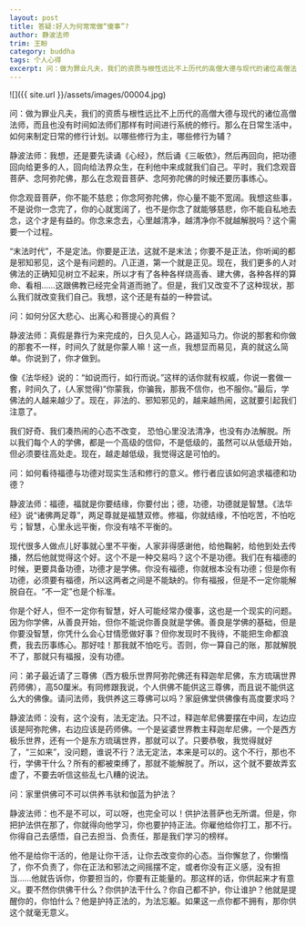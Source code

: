 ```yaml
---
layout: post
title: 答疑:好人为何常常做“傻事”?
author: 静波法师
trim: 王盼
category: buddha
tags: 个人心得
excerpt: 问：做为罪业凡夫，我们的资质与根性远比不上历代的高僧大德与现代的诸位高僧法师，而且也没有时间如法师们那样有时间进行系统的修行。那么在日常生活中，如何来制定日常的修行计划。以哪些修行为主，哪些修行为辅？
---
```


![]({{ site.url }}/assets/images/00004.jpg)

问：做为罪业凡夫，我们的资质与根性远比不上历代的高僧大德与现代的诸位高僧法师，而且也没有时间如法师们那样有时间进行系统的修行。那么在日常生活中，如何来制定日常的修行计划。以哪些修行为主，哪些修行为辅？

静波法师：我想，还是要先读诵《心经》，然后诵《三皈依》，然后再回向，把功德回向给更多的人，回向给法界众生，在利他中来成就我们自己。平时，我们念观音菩萨、念阿弥陀佛，那么在念观音菩萨、念阿弥陀佛的时候还要历事练心。

你念观音菩萨，你不能不慈悲；你念阿弥陀佛，你心量不能不宽阔。我想这些事，不是说你一念完了，你的心就宽阔了，也不是你念了就能够慈悲，你不能自私地去念，这个才是有益的。你念来念去，心里越清净，越清净你不就越解脱吗？这个需要一个过程。

“末法时代”，不是定法。你要是正法，这就不是末法；你要不是正法，你听闻的都是邪知邪见，这个是有问题的。八正道，第一个就是正见。现在，我们更多的人对佛法的正确知见树立不起来，所以才有了各种各样烧高香、建大佛，各种各样的算命、看相……这跟佛教已经完全背道而驰了。但是，我们又改变不了这种现状，那么我们就改变我们自己。我想，这个还是有益的一种尝试。

问：如何分区大悲心、出离心和菩提心的真假？

静波法师：真假是靠行为来完成的，日久见人心，路遥知马力。你说的那套和你做的那套不一样，时间久了就是你蒙人嘛！这一点，我想显而易见，真的就这么简单。你说到了，你才做到。

像《法华经》说的：“如说而行，如行而说。”这样的话你就有权威，你说一套做一套，时间久了，(人家觉得)“你蒙我，你骗我，那我不信你，也不服你。”最后，学佛法的人越来越少了。现在，非法的、邪知邪见的，越来越热闹，这就要引起我们注意了。

我们好奇、我们凑热闹的心态不改变， 恐怕心里没法清净，也没有办法解脱。所以我们每个人的学佛，都是一个高级的信仰，不是低级的，虽然可以从低级开始，但必须要往高处走。现在，越走越低级，我觉得这是可怕的。

问：如何看待福德与功德对现实生活和修行的意义。修行者应该如何追求福德和功德？

静波法师：福德，福就是你要结缘，你要付出；德，功德，功德就是智慧。《法华经》说“诸佛两足尊”，两足尊就是福慧双修。修福，你就结缘，不怕吃苦，不怕吃亏；智慧，心里永远平衡，你没有啥不平衡的。

现代很多人做点儿好事就心里不平衡，人家非得感谢他，给他鞠躬，给他到处去传播，然后他就觉得这个好。这个不是一种交易吗？这个不是功德。我们在有福德的时候，更要具备功德，功德才是学佛。你没有福德，你就根本没有功德；但是你有功德，必须要有福德，所以这两者之间是不能缺的。你有福报，但是不一定你能解脱自在。“不一定”也是个标准。

你是个好人，但不一定你有智慧，好人可能经常办傻事，这也是一个现实的问题。因为你学佛，从善良开始，但你不能说你善良就是学佛。善良是学佛的基础，但是你要没智慧，你凭什么会心甘情愿做好事？但你发现时不我待，不能把生命都浪费，我去历事练心。那好哇！那我就不怕吃亏。否则，你一算自己的账，那就解脱不了，那就只有福报，没有功德。

问：弟子最近请了三尊佛（西方极乐世界阿弥陀佛还有释迦牟尼佛，东方琉璃世界药师佛），高50厘米。有同修跟我说，个人供佛不能供这三尊佛，而且说不能供这么大的佛像。请问法师，我供养这三尊佛可以吗？家庭佛堂供佛像有高度要求吗？

静波法师：没有，这个没有，法无定法。只不过，释迦牟尼佛要摆在中间，左边应该是阿弥陀佛，右边应该是药师佛。一个是娑婆世界教主释迦牟尼佛，一个是西方极乐世界，还有一个是东方琉璃世界，那就可以了。只要恭敬，我觉得就好了，“三如来”，没问题，谁说不行？法无定法，本来是可以的。这个不行，那也不行，学佛干什么？所有的都被束缚了，那就不能解脱了。所以，这个就不要故弄玄虚了，不要去听信这些乱七八糟的说法。

问：家里供佛可不可以供养韦驮和伽蓝为护法？

静波法师：也不是不可以，可以呀，也完全可以！供护法菩萨也无所谓。但是，你把护法供在那了，你就得向他学习，你也要护持正法。你雇他给你打工，那不行。你得自己去感悟，自己去担当、负责任，那是我们学习的榜样。

他不是给你干活的，他是让你干活，让你去改变你的心态。当你懈怠了，你懒惰了，你不负责了，你在正法和邪法之间摇摆不定，或者你没有正义感，没有担当……他就告诉你，你要担当的，你要有正能量的。那这样的话，你供起来才有意义。要不然你供佛干什么？你供护法干什么？你自己都不护，你让谁护？他就是提醒你的，你怕什么？他是护持正法的，为法忘躯。如果这一点你都不拥有，那你供这个就毫无意义。
